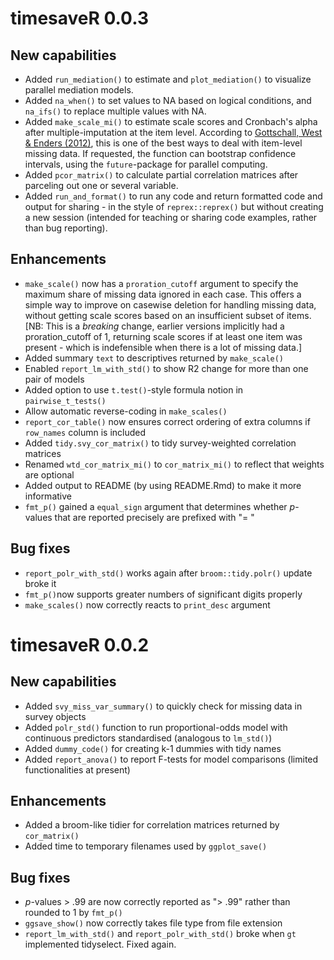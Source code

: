 # timesaveR 0.0.3

## New capabilities

* Added `run_mediation()` to estimate and `plot_mediation()` to visualize parallel mediation models.
* Added `na_when()` to set values to NA based on logical conditions, and `na_ifs()` to replace multiple values with NA.
* Added `make_scale_mi()` to estimate scale scores and Cronbach's alpha after multiple-imputation at the item level. According to [Gottschall, West & Enders (2012)](https://doi.org/10.1080/00273171.2012.640589), this is one of the best ways to deal with item-level missing data. If requested, the function can bootstrap confidence intervals, using the `future`-package for parallel computing.
* Added `pcor_matrix()` to calculate partial correlation matrices after parceling out one or several variable.
* Added `run_and_format()` to run any code and return formatted code and output for sharing - in the style of `reprex::reprex()` but without creating a new session (intended for teaching or sharing code examples, rather than bug reporting).

## Enhancements

* `make_scale()` now has a `proration_cutoff` argument to specify the maximum share of missing data ignored in each case. This offers a simple way to improve on casewise deletion for handling missing data, without getting scale scores based on an insufficient subset of items. [NB: This is a *breaking* change, earlier versions implicitly had a proration_cutoff of 1, returning scale scores if at least one item was present - which is indefensible when there is a lot of missing data.]
* Added summary `text` to descriptives returned by `make_scale()` 
* Enabled `report_lm_with_std()` to show R2 change for more than one pair of models
* Added option to use `t.test()`-style formula notion in `pairwise_t_tests()` 
* Allow automatic reverse-coding in `make_scales()`
* `report_cor_table()` now ensures correct ordering of extra columns if `row_names` column is included
* Added `tidy.svy_cor_matrix()` to tidy survey-weighted correlation matrices
* Renamed `wtd_cor_matrix_mi()` to `cor_matrix_mi()` to reflect that weights are optional
* Added output to README (by using README.Rmd) to make it more informative
* `fmt_p()` gained a `equal_sign` argument that determines whether *p*-values that are reported precisely are prefixed with "= "

## Bug fixes
* `report_polr_with_std()` works again after `broom::tidy.polr()` update broke it
* `fmt_p()`now supports greater numbers of significant digits properly
* `make_scales()` now correctly reacts to `print_desc` argument

# timesaveR 0.0.2

## New capabilities

* Added `svy_miss_var_summary()` to quickly check for missing data in survey objects
* Added `polr_std()` function to run proportional-odds model with continuous predictors standardised (analogous to `lm_std()`)
* Added `dummy_code()` for creating k-1 dummies with tidy names
* Added `report_anova()` to report F-tests for model comparisons (limited functionalities at present)

## Enhancements

* Added a broom-like tidier for correlation matrices returned by `cor_matrix()`
* Added time to temporary filenames used by `ggplot_save()`

## Bug fixes

* *p*-values > .99 are now correctly reported as "> .99" rather than rounded to 1 by `fmt_p()`
* `ggsave_show()` now correctly takes file type from file extension
* `report_lm_with_std()` and `report_polr_with_std()` broke when `gt` implemented tidyselect. Fixed again.